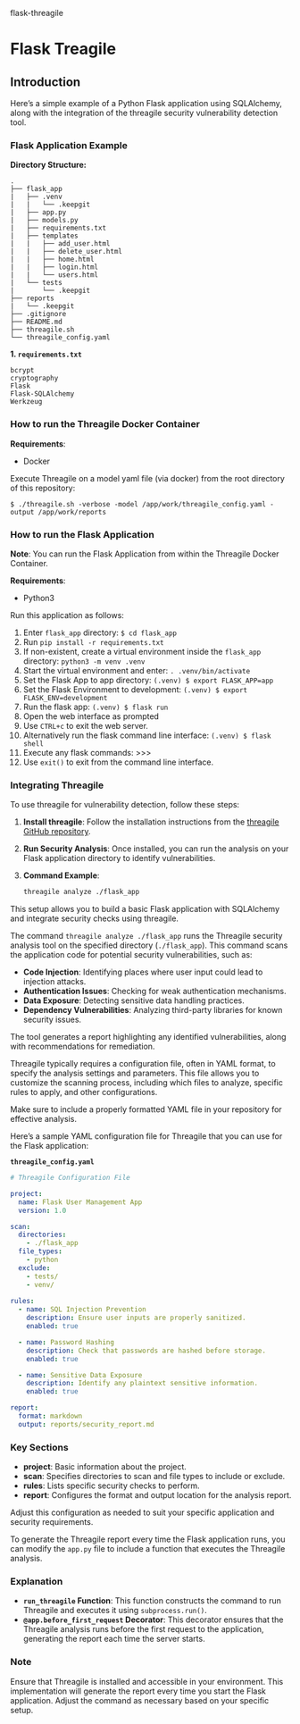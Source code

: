 flask-threagile
# Flask Treagile

## Introduction

Here’s a simple example of a Python Flask application using SQLAlchemy, along with the integration of the threagile security vulnerability detection tool.

### Flask Application Example

**Directory Structure:**
```
.
├── flask_app
|   ├── .venv
|   |   └── .keepgit
|   ├── app.py
|   ├── models.py
|   ├── requirements.txt
|   ├── templates
|   |   ├── add_user.html
|   |   ├── delete_user.html
|   |   ├── home.html
|   |   ├── login.html
|   |   └── users.html
|   └── tests
|       └── .keepgit
├── reports
|   └── .keepgit
├── .gitignore
├── README.md
├── threagile.sh
└── threagile_config.yaml
```

**1. `requirements.txt`**
```plaintext
bcrypt
cryptography
Flask
Flask-SQLAlchemy
Werkzeug
```

### How to run the Threagile Docker Container

**Requirements**:

- Docker

Execute Threagile on a model yaml file (via docker) from the root directory of this repository: 

```
$ ./threagile.sh -verbose -model /app/work/threagile_config.yaml -output /app/work/reports
```

### How to run the Flask Application

**Note**: You can run the Flask Application from within the Threagile Docker Container.

**Requirements**:
- Python3

Run this application as follows:

1) Enter ```flask_app``` directory: ```$ cd flask_app```
2) Run ```pip install -r requirements.txt```
3) If non-existent, create a virtual environment inside the ```flask_app``` directory: ```python3 -m venv .venv```
4) Start the virtual environment and enter: ```. .venv/bin/activate```
5) Set the Flask App to app directory: ```(.venv) $ export FLASK_APP=app```
6) Set the Flask Environment to development: ```(.venv) $ export FLASK_ENV=development```
7) Run the flask app: ```(.venv) $ flask run```
8) Open the web interface as prompted
9) Use ```CTRL+c``` to exit the web server.
10) Alternatively run the flask command line interface: ```(.venv) $ flask shell```
11) Execute any flask commands: >>>
12) Use ```exit()``` to exit from the command line interface.

### Integrating Threagile

To use threagile for vulnerability detection, follow these steps:

1. **Install threagile**: 
   Follow the installation instructions from the [threagile GitHub repository](https://github.com/threagile/threagile).

2. **Run Security Analysis**:
   Once installed, you can run the analysis on your Flask application directory to identify vulnerabilities.

3. **Command Example**:
   ```bash
   threagile analyze ./flask_app
   ```

This setup allows you to build a basic Flask application with SQLAlchemy and integrate security checks using threagile.

The command `threagile analyze ./flask_app` runs the Threagile security analysis tool on the specified directory (`./flask_app`). This command scans the application code for potential security vulnerabilities, such as:

- **Code Injection**: Identifying places where user input could lead to injection attacks.
- **Authentication Issues**: Checking for weak authentication mechanisms.
- **Data Exposure**: Detecting sensitive data handling practices.
- **Dependency Vulnerabilities**: Analyzing third-party libraries for known security issues.

The tool generates a report highlighting any identified vulnerabilities, along with recommendations for remediation.

Threagile typically requires a configuration file, often in YAML format, to specify the analysis settings and parameters. This file allows you to customize the scanning process, including which files to analyze, specific rules to apply, and other configurations. 

Make sure to include a properly formatted YAML file in your repository for effective analysis.

Here’s a sample YAML configuration file for Threagile that you can use for the Flask application:

**`threagile_config.yaml`**

```yaml
# Threagile Configuration File

project:
  name: Flask User Management App
  version: 1.0

scan:
  directories:
    - ./flask_app
  file_types:
    - python
  exclude:
    - tests/
    - venv/
  
rules:
  - name: SQL Injection Prevention
    description: Ensure user inputs are properly sanitized.
    enabled: true

  - name: Password Hashing
    description: Check that passwords are hashed before storage.
    enabled: true

  - name: Sensitive Data Exposure
    description: Identify any plaintext sensitive information.
    enabled: true

report:
  format: markdown
  output: reports/security_report.md
```

### Key Sections
- **project**: Basic information about the project.
- **scan**: Specifies directories to scan and file types to include or exclude.
- **rules**: Lists specific security checks to perform.
- **report**: Configures the format and output location for the analysis report.

Adjust this configuration as needed to suit your specific application and security requirements.

To generate the Threagile report every time the Flask application runs, you can modify the `app.py` file to include a function that executes the Threagile analysis. 

### Explanation
- **`run_threagile` Function**: This function constructs the command to run Threagile and executes it using `subprocess.run()`.
- **`@app.before_first_request` Decorator**: This decorator ensures that the Threagile analysis runs before the first request to the application, generating the report each time the server starts.

### Note
Ensure that Threagile is installed and accessible in your environment. This implementation will generate the report every time you start the Flask application. Adjust the command as necessary based on your specific setup.
